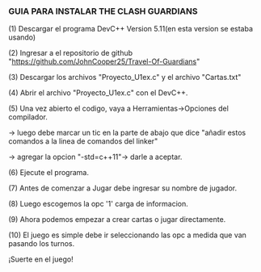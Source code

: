 ### GUIA PARA INSTALAR THE CLASH GUARDIANS
(1) Descargar el programa DevC++ Version 5.11(en esta version se estaba usando)

(2) Ingresar a el repositorio de github "https://github.com/JohnCooper25/Travel-Of-Guardians"

(3) Descargar los archivos "Proyecto_U1ex.c" y el archivo "Cartas.txt"

(4) Abrir el archivo "Proyecto_U1ex.c" con el DevC++.

(5) Una vez abierto el codigo, vaya a Herramientas->Opciones del compilador.

-> luego debe marcar un tic en la parte de abajo que dice "añadir estos comandos a la linea de comandos del linker"

-> agregar la opcion "-std=c++11"-> darle a aceptar.

(6) Ejecute el programa.

(7) Antes de comenzar a Jugar debe ingresar su nombre de jugador.

(8) Luego escogemos la opc '1' carga de informacion.

(9) Ahora podemos empezar a crear cartas o jugar directamente.

(10) El juego es simple debe ir seleccionando las opc a medida que van pasando los turnos.


¡Suerte en el juego!
